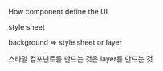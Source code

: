 How component define the UI

style sheet

background => style sheet or layer

스타일 컴포넌트를 만드는 것은 layer를 만드는 것.
